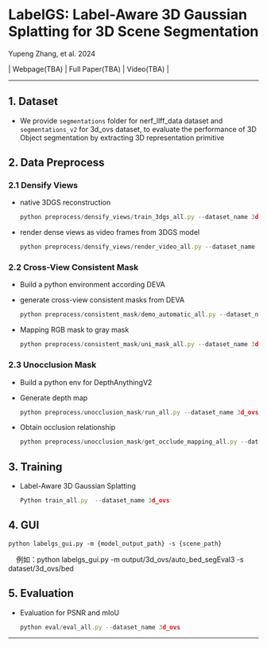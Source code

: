 # LabelGS: Label-Aware 3D Gaussian Splatting for 3D Scene Segmentation

Yupeng Zhang, et al. 2024

\| Webpage(TBA) \| Full Paper(TBA) \| Video(TBA) \|

----

## 1. Dataset

- We provide `segmentations` folder for nerf_llff_data dataset and `segmentations_v2` for 3d_ovs dataset, to evaluate the performance of 3D Object segmentation by extracting 3D representation primitive

## 2. Data Preprocess

### 2.1 Densify Views

- native 3DGS reconstruction
  
  ```jsx
  python preprocess/densify_views/train_3dgs_all.py --dataset_name 3d_ovs
  ```

- render dense views as video frames from 3DGS model
  
  ```jsx
  python preprocess/densify_views/render_video_all.py --dataset_name 3d_ovs
  ```

### 2.2 Cross-View Consistent Mask

- Build a python environment according DEVA

- generate cross-view consistent masks from DEVA
  
  ```jsx
  python preprocess/consistent_mask/demo_automatic_all.py --dataset_name 3d_ovs
  ```

- Mapping RGB mask to gray mask
  
  ```jsx
  python preprocess/consistent_mask/uni_mask_all.py --dataset_name 3d_ovs 
  ```

### 2.3 Unocclusion Mask

- Build a python env for DepthAnythingV2

- Generate depth map
  
  ```jsx
  python preprocess/unocclusion_mask/run_all.py --dataset_name 3d_ovs
  ```

- Obtain occlusion relationship
  
  ```jsx
  python preprocess/unocclusion_mask/get_occlude_mapping_all.py --dataset_name 3d_ovs
  ```

## 3. Training

- Label-Aware 3D Gaussian Splatting
  
  ```jsx
  Python train_all.py  --dataset_name 3d_ovs
  ```

## 4. GUI

```
python labelgs_gui.py -m {model_output_path} -s {scene_path}
```

    例如：python labelgs_gui.py -m output/3d_ovs/auto_bed_segEval3 -s dataset/3d_ovs/bed



## 5. Evaluation

- Evaluation for PSNR and mIoU
  
  ```jsx
  python eval/eval_all.py --dataset_name 3d_ovs
  ```

---
